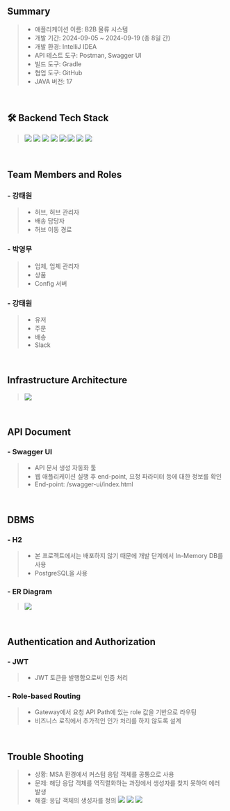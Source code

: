 ## Summary
> - 애플리케이션 이름: B2B 물류 시스템
> - 개발 기간: 2024-09-05 ~ 2024-09-19 (총 8일 간)
> - 개발 환경: IntelliJ IDEA
> - API 테스트 도구: Postman, Swagger UI
> - 빌드 도구: Gradle
> - 협업 도구: GitHub
> - JAVA 버전: 17

<br/>

## 🛠️ Backend Tech Stack
> <img src="https://img.shields.io/badge/Spring Boot-6DB33F?style=for-the-badge&logo=Spring Boot&logoColor=white"> <img src="https://img.shields.io/badge/Spring Security-6DB33F?style=for-the-badge&logo=Spring Security&logoColor=white">
> <img src="https://img.shields.io/badge/Java-007396?style=for-the-badge&logo=Java&logoColor=white"> <img src="https://img.shields.io/badge/JSON Web Tokens-000000?style=for-the-badge&logo=JSON Web Tokens&logoColor=white">
> <img src="https://img.shields.io/badge/Redis-DC382D?style=for-the-badge&logo=redis&logoColor=white">
> <img src="https://img.shields.io/badge/postgresql-4169e1?style=for-the-badge&logo=postgresql&logoColor=white">
> <img src="https://img.shields.io/badge/Git-F05032?style=for-the-badge&logo=Git&logoColor=white">
> <img src="https://img.shields.io/badge/github-181717?style=for-the-badge&logo=github&logoColor=white">

<br/>

## Team Members and Roles
### - 강태원
> - 허브, 허브 관리자
> - 배송 담당자
> - 허브 이동 경로

### - 박영무
> - 업체, 업체 관리자
> - 상품
> - Config 서버

### - 강태원
> - 유저
> - 주문
> - 배송
> - Slack

<br/>

## Infrastructure Architecture
>![](https://velog.velcdn.com/images/dmitry__777/post/e09e180f-155b-46b7-8b61-76ff9d81c97b/image.png)

<br/>

## API Document
### - Swagger UI
> - API 문서 생성 자동화 툴
> - 웹 애플리케이션 실행 후 end-point, 요청 파라미터 등에 대한 정보를 확인
> - End-point: /swagger-ui/index.html


<br/>

## DBMS
### - H2
> - 본 프로젝트에서는 배포하지 않기 때문에 개발 단계에서 In-Memory DB를 사용
> - PostgreSQL을 사용

### - ER Diagram
> ![](https://velog.velcdn.com/images/dmitry__777/post/48b905e4-7934-41c6-8853-1742af0e1df0/image.png)


<br/>

## Authentication and Authorization
### - JWT
> - JWT 토큰을 발행함으로써 인증 처리

### - Role-based Routing
> - Gateway에서 요청 API Path에 있는 role 값을 기반으로 라우팅
> - 비즈니스 로직에서 추가적인 인가 처리를 하지 않도록 설계

<br/>

## Trouble Shooting
> - 상황: MSA 환경에서 커스텀 응답 객체를 공통으로 사용
> - 문제: 해당 응답 객체를 역직렬화하는 과정에서 생성자를 찾지 못하여 에러 발생
> - 해결: 응답 객체의 생성자를 정의
> ![](https://velog.velcdn.com/images/dmitry__777/post/665c9278-a7d3-4542-86b8-bed9ef3d64ca/image.png)
> ![](https://velog.velcdn.com/images/dmitry__777/post/71fc9d8e-7993-4098-837e-a62ff4b114cf/image.png)
> ![](https://velog.velcdn.com/images/dmitry__777/post/1099be0d-f0b9-49cf-a55b-7a7cb6d1005f/image.png)


